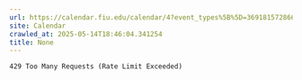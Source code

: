 ```yaml
---
url: https://calendar.fiu.edu/calendar/4?event_types%5B%5D=36918157286658
site: Calendar
crawled_at: 2025-05-14T18:46:04.341254
title: None
---
```


```
429 Too Many Requests (Rate Limit Exceeded)

```

